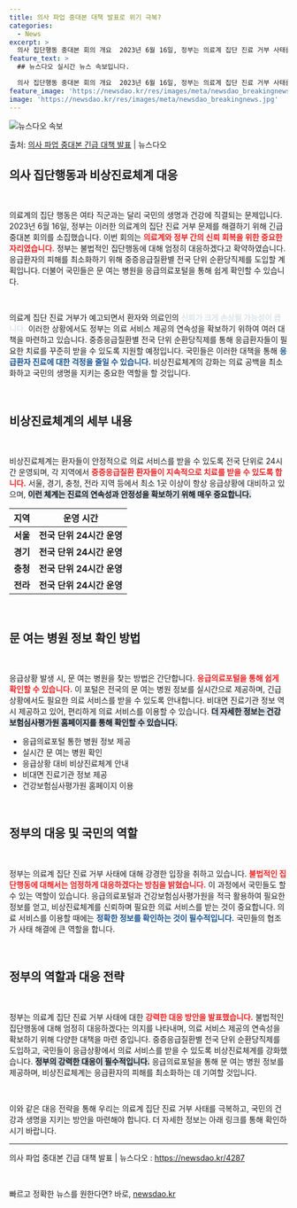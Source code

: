 ```yaml
---
title: 의사 파업 중대본 대책 발표로 위기 극복?
categories:
  - News
excerpt: >
  의사 집단행동 중대본 회의 개요  2023년 6월 16일, 정부는 의료계 집단 진료 거부 사태를 해결하기 위…
feature_text: >
  ## 뉴스다오 실시간 뉴스 속보입니다.

  의사 집단행동 중대본 회의 개요  2023년 6월 16일, 정부는 의료계 집단 진료 거부 사태를 해결하기 위…
feature_image: 'https://newsdao.kr/res/images/meta/newsdao_breakingnews.jpg'
image: 'https://newsdao.kr/res/images/meta/newsdao_breakingnews.jpg'
---
```


![뉴스다오 속보](https://newsdao.kr/res/images/meta/newsdao_breakingnews.jpg)

<p>출처: <a href="https://newsdao.kr/4287" rel="dofollow">의사 파업 중대본 긴급 대책 발표</a> | 뉴스다오</p>

<h2 data-ke-size="size26">의사 집단행동과 비상진료체계 대응</h2>

<p data-ke-size="size16">&nbsp;</p>

의료계의 집단 행동은 여타 직군과는 달리 국민의 생명과 건강에 직결되는 문제입니다. 2023년 6월 16일, 정부는 이러한 의료계의 집단 진료 거부 문제를 해결하기 위해 긴급 중대본 회의를 소집했습니다. 이번 회의는 <b><span style="color: #ee2323;">의료계와 정부 간의 신뢰 회복을 위한 중요한 자리였습니다.</span></b> 정부는 불법적인 집단행동에 대해 엄정히 대응하겠다고 확약하였습니다. 응급환자의 피해를 최소화하기 위해 중증응급질환별 전국 단위 순환당직제를 도입할 계획입니다. 더불어 국민들은 문 여는 병원을 응급의료포털을 통해 쉽게 확인할 수 있습니다.

<p data-ke-size="size16">&nbsp;</p>

의료계 집단 진료 거부가 예고되면서 환자와 의료인의 <b><span style="color: #21538527;">신뢰가 크게 손상될 가능성이 큽니다.</span></b> 이러한 상황에서도 정부는 의료 서비스 제공의 연속성을 확보하기 위하여 여러 대책을 마련하고 있습니다. 중증응급질환별 전국 단위 순환당직제를 통해 응급환자들이 필요한 치료를 꾸준히 받을 수 있도록 지원할 예정입니다. 국민들은 이러한 대책을 통해 <b><span style="color: #1a5490;">응급환자 진료에 대한 걱정을 줄일 수 있습니다.</span></b> 비상진료체계의 강화는 의료 공백을 최소화하고 국민의 생명을 지키는 중요한 역할을 할 것입니다.

<p data-ke-size="size16">&nbsp;</p>

<h2 data-ke-size="size26">비상진료체계의 세부 내용</h2>

<p data-ke-size="size16">&nbsp;</p>

비상진료체계는 환자들이 안정적으로 의료 서비스를 받을 수 있도록 전국 단위로 24시간 운영되며, 각 지역에서 <b><span style="color: #ee2323;">중증응급질환 환자들이 지속적으로 치료를 받을 수 있도록 합니다.</span></b> 서울, 경기, 충청, 전라 지역 등에서 최소 1곳 이상이 항상 응급상황에 대비하고 있으며, <b><span style="background-color: #21538527;">이런 체계는 진료의 연속성과 안정성을 확보하기 위해 매우 중요합니다.</span></b>

<table>
    <thead>
        <tr>
            <th>지역</th>
            <th>운영 시간</th>
        </tr>
    </thead>
    <tbody>
        <tr>
            <td style="text-align: center; height: 17px;"><b>서울</b></td>
            <td style="text-align: center; height: 17px;"><b>전국 단위 24시간 운영</b></td>
        </tr>
        <tr>
            <td style="text-align: center; height: 17px;"><b>경기</b></td>
            <td style="text-align: center; height: 17px;"><b>전국 단위 24시간 운영</b></td>
        </tr>
        <tr>
            <td style="text-align: center; height: 17px;"><b>충청</b></td>
            <td style="text-align: center; height: 17px;"><b>전국 단위 24시간 운영</b></td>
        </tr>
        <tr>
            <td style="text-align: center; height: 17px;"><b>전라</b></td>
            <td style="text-align: center; height: 17px;"><b>전국 단위 24시간 운영</b></td>
        </tr>
    </tbody>
</table>

<p data-ke-size="size16">&nbsp;</p>

<h2 data-ke-size="size26">문 여는 병원 정보 확인 방법</h2>

<p data-ke-size="size16">&nbsp;</p>

응급상황 발생 시, 문 여는 병원을 찾는 방법은 간단합니다. <b><span style="color: #ee2323;">응급의료포털을 통해 쉽게 확인할 수 있습니다.</span></b> 이 포털은 전국의 문 여는 병원 정보를 실시간으로 제공하며, 긴급 상황에서도 필요한 의료 서비스를 받을 수 있도록 안내합니다. 비대면 진료기관 정보 역시 제공하고 있어, 편리하게 의료 서비스를 이용할 수 있습니다. <b><span style="background-color: #21538527;">더 자세한 정보는 건강보험심사평가원 홈페이지를 통해 확인할 수 있습니다.</span></b>

<ul>
    <li>응급의료포털 통한 병원 정보 제공</li>
    <li>실시간 문 여는 병원 확인</li>
    <li>응급상황 대비 비상진료체계 안내</li>
    <li>비대면 진료기관 정보 제공</li>
    <li>건강보험심사평가원 홈페이지 이용</li>
</ul>

<p data-ke-size="size16">&nbsp;</p>

<h2 data-ke-size="size26">정부의 대응 및 국민의 역할</h2>

<p data-ke-size="size16">&nbsp;</p>

정부는 의료계 집단 진료 거부 사태에 대해 강경한 입장을 취하고 있습니다. <b><span style="color: #ee2323;">불법적인 집단행동에 대해서는 엄정하게 대응하겠다는 방침을 밝혔습니다.</span></b> 이 과정에서 국민들도 할 수 있는 역할이 있습니다. 응급의료포털과 건강보험심사평가원을 적극 활용하여 필요한 정보를 얻고, 비상진료체계를 신뢰하며 필요한 의료 서비스를 받는 것이 중요합니다. 의료 서비스를 이용할 때에는 <b><span style="color: #1a5490;">정확한 정보를 확인하는 것이 필수적입니다.</span></b> 국민들의 협조가 사태 해결에 큰 역할을 합니다.

<p data-ke-size="size16">&nbsp;</p>

<h2 data-ke-size="size26">정부의 역할과 대응 전략</h2>

<p data-ke-size="size16">&nbsp;</p>

정부는 의료계 집단 진료 거부 사태에 대한 <b><span style="color: #ee2323;">강력한 대응 방안을 발표했습니다.</span></b> 불법적인 집단행동에 대해 엄정히 대응하겠다는 의지를 나타내며, 의료 서비스 제공의 연속성을 확보하기 위해 다양한 대책을 마련 중입니다. 중증응급질환별 전국 단위 순환당직제를 도입하고, 국민들이 응급상황에서 의료 서비스를 받을 수 있도록 비상진료체계를 강화했습니다. <b><span style="background-color: #21538527;">정부의 강력한 대응이 필수적입니다.</span></b> 응급의료포털을 통해 문 여는 병원 정보를 제공하며, 비상진료체계는 응급환자의 피해를 최소화하는 데 기여할 것입니다.

<p data-ke-size="size16">&nbsp;</p>

이와 같은 대응 전략을 통해 우리는 의료계 집단 진료 거부 사태를 극복하고, 국민의 건강과 생명을 지키는 방안을 마련해야 합니다. 더 자세한 정보는 아래 링크를 통해 확인하시기 바랍니다.

<hr>

의사 파업 중대본 긴급 대책 발표 | 뉴스다오  : https://newsdao.kr/4287

<p data-ke-size="size16">&nbsp;</p> 

빠르고 정확한 뉴스를 원한다면? 바로, <a href="https://newsdao.kr" rel="dofollow">newsdao.kr</a>


